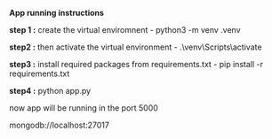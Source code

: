 **App running instructions**

**step 1 :**
create the virtual enviromnent - python3 -m venv .venv

**step2 :** 
then activate the virtual environment - .\venv\Scripts\activate

**step3 :** 
install required packages from requirements.txt - pip install -r requirements.txt

**step4 :**
python app.py

now app will be running in the port 5000

mongodb://localhost:27017
